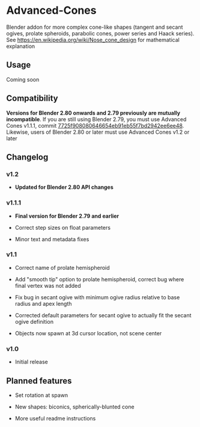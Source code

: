 # Advanced-Cones
Blender addon for more complex cone-like shapes (tangent and secant ogives, prolate spheroids, parabolic cones, power series and Haack series). See https://en.wikipedia.org/wiki/Nose_cone_design for mathematical explanation

## Usage

Coming soon

## Compatibility

**Versions for Blender 2.80 onwards and 2.79 previously are mutually incompatible**. If you are still using Blender 2.79, you must use Advanced Cones v1.1.1, commit [7725f908080646654eb91eb55f7bd2942ee6ee48](https://github.com/brickmack/Advanced-Cones/blob/7725f908080646654eb91eb55f7bd2942ee6ee48/advancedCones.py). Likewise, users of Blender 2.80 or later must use Advanced Cones v1.2 or later

## Changelog

### v1.2

* **Updated for Blender 2.80 API changes**

### v1.1.1

* **Final version for Blender 2.79 and earlier**

* Correct step sizes on float parameters

* Minor text and metadata fixes

### v1.1

* Correct name of prolate hemispheroid

* Add "smooth tip" option to prolate hemispheroid, correct bug where final vertex was not added

* Fix bug in secant ogive with minimum ogive radius relative to base radius and apex length

* Corrected default parameters for secant ogive to actually fit the secant ogive definition

* Objects now spawn at 3d cursor location, not scene center


### v1.0

* Initial release

## Planned features

* Set rotation at spawn

* New shapes: biconics, spherically-blunted cone

* More useful readme instructions
